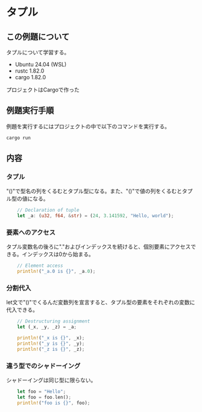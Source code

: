 # タプル
## この例題について

タプルについて学習する。
- Ubuntu 24.04 (WSL)
- rustc 1.82.0
- cargo 1.82.0

プロジェクトはCargoで作った

## 例題実行手順
例題を実行するにはプロジェクトの中で以下のコマンドを実行する。
```sh
cargo run
```
## 内容
### タプル
"()"で型名の列をくるむとタプル型になる。また、"()"で値の列をくるむとタプル型の値になる。
```rust
    // Declaration of tuple
    let _a: (u32, f64, &str) = (24, 3.141592, "Hello, world");
```

### 要素へのアクセス
タプル変数名の後ろに"."およびインデックスを続けると、個別要素にアクセスできる。インデックスは0から始まる。
```rust
    // Element access
    println!("_a.0 is {}", _a.0);

```

### 分割代入
let文で"()"でくるんだ変数列を宣言すると、タプル型の要素をそれぞれの変数に代入できる。
```rust
    // Destructuring assignment
    let (_x, _y, _z) = _a;

    println!("_x is {}", _x);
    println!("_y is {}", _y);
    println!("_z is {}", _z);
```

### 違う型でのシャドーイング
シャドーイングは同じ型に限らない。

```rust 
    let foo = "Hello";
    let foo = foo.len();
    println!("foo is {}", foo);
```
